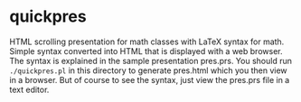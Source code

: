 # quickpres

HTML scrolling presentation for math classes with LaTeX syntax for math.
Simple syntax converted into HTML that is displayed with a web browser.
The syntax is explained in the sample presentation pres.prs.  You should
run `./quickpres.pl` in this directory to generate pres.html which you
then view in a browser.  But of course to see the syntax, just view the
pres.prs file in a text editor.
